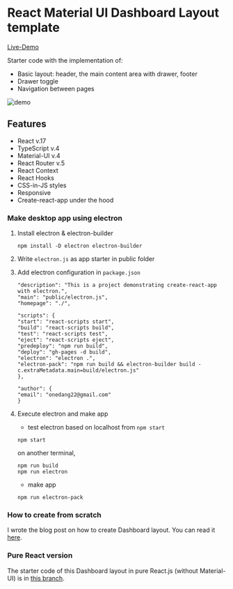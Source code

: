 # React Material UI Dashboard Layout template

[Live-Demo](https://katerinalupacheva.github.io/dashboard-layout/)

Starter code with the implementation of:

- Basic layout: header, the main content area with drawer, footer
- Drawer toggle
- Navigation between pages

![demo](demo.gif)

## Features

- React v.17
- TypeScript v.4
- Material-UI v.4
- React Router v.5
- React Context
- React Hooks
- CSS-in-JS styles
- Responsive
- Create-react-app under the hood


### Make desktop app using electron

1. Install electron & electron-builder
    ```
    npm install -D electron electron-builder
    ```

2. Write `electron.js` as app starter in public folder

3. Add electron configuration in `package.json`
    ```
    "description": "This is a project demonstrating create-react-app with electron.",
    "main": "public/electron.js",
    "homepage": "./",
    ```
    ```
    "scripts": {
    "start": "react-scripts start",
    "build": "react-scripts build",
    "test": "react-scripts test",
    "eject": "react-scripts eject",
    "predeploy": "npm run build",
    "deploy": "gh-pages -d build",
    "electron": "electron .",
    "electron-pack": "npm run build && electron-builder build -c.extraMetadata.main=build/electron.js"
    },
    ```
    ```
    "author": {
    "email": "onedang22@gmail.com"
    }
    ```

4. Execute electron and make app
    
    * test electron based on localhost from `npm start`
    ```
    npm start
    ```
    on another terminal, 
    ```
    npm run build
    npm run electron
    ```
    
    * make app 
    ```
    npm run electron-pack
    ```
    

### How to create from scratch

I wrote the blog post on how to create Dashboard layout. You can read it [here](https://ramonak.io/posts/dashboard-layout-react-material-ui).

### Pure React version

The starter code of this Dashboard layout in pure React.js (without Material-UI) is in [this branch](https://github.com/KaterinaLupacheva/dashboard-layout/tree/pure-react).
